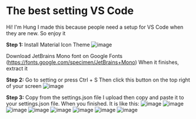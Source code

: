 # The best setting VS Code
Hi! I'm Hung I made this because people need a setup for VS Code when they are new. So enjoy it





**Step 1:**
Install Material Icon Theme
![image](https://github.com/user-attachments/assets/9498c00e-0c2b-4064-aef3-3c477cee07c6)

Download JetBrains Mono font on Google Fonts (https://fonts.google.com/specimen/JetBrains+Mono)
When it finishes, extract it




**Step 2:**
Go to setting or press Ctrl + S
Then click this button on the top right of your screen
![image](https://github.com/user-attachments/assets/97cdfbd9-b13c-46e6-bdab-08cd1fd9fec9)




**Step 3:**
Copy from the settings.json file I upload then copy and paste it to your settings.json file.
When you finished. It is like this:
![image](https://github.com/user-attachments/assets/585c06a1-fc7c-42ad-805f-8bd45019a208)
![image](https://github.com/user-attachments/assets/cd16be93-e93f-44c5-a6c7-8dc8a5a60265)
![image](https://github.com/user-attachments/assets/c20243e5-f39d-459f-aac5-ab6143c94bc1)
![image](https://github.com/user-attachments/assets/2751d686-ffed-4e06-9504-2df0ddd3a160)
![image](https://github.com/user-attachments/assets/19676ba3-0283-4bad-8fe9-bfd7f0888f16)
![image](https://github.com/user-attachments/assets/fa26baf7-115b-4deb-91f7-b137dc96ef38)
![image](https://github.com/user-attachments/assets/71f125b8-fea8-4d1f-8ba5-c01532b5464a)
![image](https://github.com/user-attachments/assets/104a6d7c-327e-41c8-8d71-caf5d9743297)
